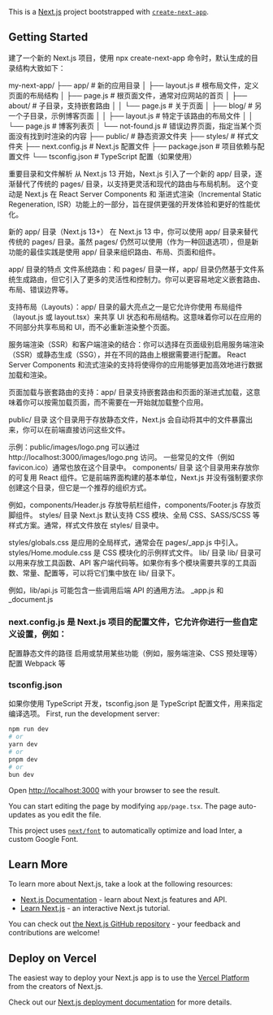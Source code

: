 This is a [Next.js](https://nextjs.org/) project bootstrapped with [`create-next-app`](https://github.com/vercel/next.js/tree/canary/packages/create-next-app).

## Getting Started

建了一个新的 Next.js 项目，使用 npx create-next-app 命令时，默认生成的目录结构大致如下：

my-next-app/
├── app/                     # 新的应用目录
│   ├── layout.js            # 根布局文件，定义页面的布局结构
│   ├── page.js              # 根页面文件，通常对应网站的首页
│   ├── about/               # 子目录，支持嵌套路由
│   │   └── page.js          # 关于页面
│   ├── blog/                # 另一个子目录，示例博客页面
│   │   ├── layout.js        # 特定于该路由的布局文件
│   │   └── page.js          # 博客列表页
│   └── not-found.js         # 错误边界页面，指定当某个页面没有找到时渲染的内容
├── public/                  # 静态资源文件夹
├── styles/                  # 样式文件夹
├── next.config.js           # Next.js 配置文件
├── package.json             # 项目依赖与配置文件
└── tsconfig.json            # TypeScript 配置（如果使用）


重要目录和文件解析
从 Next.js 13 开始，Next.js 引入了一个新的 app/ 目录，逐渐替代了传统的 pages/ 目录，以支持更灵活和现代的路由与布局机制。
这个变动是 Next.js 在 React Server Components 和 渐进式渲染（Incremental Static Regeneration, ISR）功能上的一部分，旨在提供更强的开发体验和更好的性能优化。

新的 app/ 目录（Next.js 13+）
在 Next.js 13 中，你可以使用 app/ 目录来替代传统的 pages/ 目录。虽然 pages/ 仍然可以使用（作为一种回退选项），但是新功能的最佳实践是使用 app/ 目录来组织路由、布局、页面和组件。

app/ 目录的特点
文件系统路由：和 pages/ 目录一样，app/ 目录仍然基于文件系统生成路由，但它引入了更多的灵活性和控制力。你可以更容易地定义嵌套路由、布局、错误边界等。

支持布局（Layouts）：app/ 目录的最大亮点之一是它允许你使用 布局组件（layout.js 或 layout.tsx）来共享 UI 状态和布局结构。这意味着你可以在应用的不同部分共享布局和 UI，而不必重新渲染整个页面。

服务端渲染（SSR）和客户端渲染的结合：你可以选择在页面级别启用服务端渲染（SSR）或静态生成（SSG），并在不同的路由上根据需要进行配置。
React Server Components 和流式渲染的支持将使得你的应用能够更加高效地进行数据加载和渲染。

页面加载与嵌套路由的支持：app/ 目录支持嵌套路由和页面的渐进式加载，这意味着你可以按需加载页面，而不需要在一开始就加载整个应用。

public/ 目录
这个目录用于存放静态文件，Next.js 会自动将其中的文件暴露出来，你可以在前端直接访问这些文件。

示例：public/images/logo.png 可以通过 http://localhost:3000/images/logo.png 访问。
一些常见的文件（例如 favicon.ico）通常也放在这个目录中。
components/ 目录
这个目录用来存放你的可复用 React 组件。它是前端界面构建的基本单位，Next.js 并没有强制要求你创建这个目录，但它是一个推荐的组织方式。

例如，components/Header.js 存放导航栏组件，components/Footer.js 存放页脚组件。
styles/ 目录
Next.js 默认支持 CSS 模块、全局 CSS、SASS/SCSS 等样式方案。通常，样式文件放在 styles/ 目录中。

styles/globals.css 是应用的全局样式，通常会在 pages/_app.js 中引入。
styles/Home.module.css 是 CSS 模块化的示例样式文件。
lib/ 目录
lib/ 目录可以用来存放工具函数、API 客户端代码等。如果你有多个模块需要共享的工具函数、常量、配置等，可以将它们集中放在 lib/ 目录下。

例如，lib/api.js 可能包含一些调用后端 API 的通用方法。
_app.js 和 _document.js

### next.config.js 是 Next.js 项目的配置文件，它允许你进行一些自定义设置，例如：

配置静态文件的路径
启用或禁用某些功能（例如，服务端渲染、CSS 预处理等）
配置 Webpack 等

### tsconfig.json
如果你使用 TypeScript 开发，tsconfig.json 是 TypeScript 配置文件，用来指定编译选项。
First, run the development server:

```bash
npm run dev
# or
yarn dev
# or
pnpm dev
# or
bun dev
```

Open [http://localhost:3000](http://localhost:3000) with your browser to see the result.

You can start editing the page by modifying `app/page.tsx`. The page auto-updates as you edit the file.

This project uses [`next/font`](https://nextjs.org/docs/basic-features/font-optimization) to automatically optimize and load Inter, a custom Google Font.

## Learn More

To learn more about Next.js, take a look at the following resources:

- [Next.js Documentation](https://nextjs.org/docs) - learn about Next.js features and API.
- [Learn Next.js](https://nextjs.org/learn) - an interactive Next.js tutorial.

You can check out [the Next.js GitHub repository](https://github.com/vercel/next.js/) - your feedback and contributions are welcome!

## Deploy on Vercel

The easiest way to deploy your Next.js app is to use the [Vercel Platform](https://vercel.com/new?utm_medium=default-template&filter=next.js&utm_source=create-next-app&utm_campaign=create-next-app-readme) from the creators of Next.js.

Check out our [Next.js deployment documentation](https://nextjs.org/docs/deployment) for more details.
